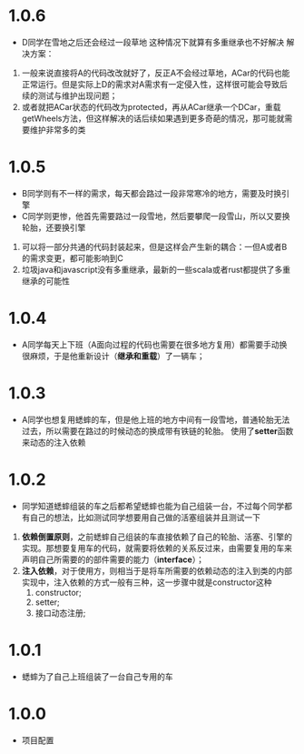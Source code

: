 # 1.0.6
- D同学在雪地之后还会经过一段草地
这种情况下就算有多重继承也不好解决
解决方案：
1. 一般来说直接将A的代码改改就好了，反正A不会经过草地，ACar的代码也能正常运行。但是实际上D的需求对A需求有一定侵入性，这样很可能会导致后续的测试与维护出现问题；
2. 或者就把ACar状态的代码改为protected，再从ACar继承一个DCar，重载getWheels方法，但这样解决的话后续如果遇到更多奇葩的情况，那可能就需要维护非常多的类

# 1.0.5
- B同学则有不一样的需求，每天都会路过一段非常寒冷的地方，需要及时换引擎
- C同学则更惨，他首先需要路过一段雪地，然后要攀爬一段雪山，所以又要换轮胎，还要换引擎
1. 可以将一部分共通的代码封装起来，但是这样会产生新的耦合：一但A或者B的需求变更，都可能影响到C
2. 垃圾java和javascript没有多重继承，最新的一些scala或者rust都提供了多重继承的可能性

# 1.0.4
- A同学每天上下班（A面向过程的代码也需要在很多地方复用）都需要手动换很麻烦，于是他重新设计（**继承和重载**）了一辆车；

# 1.0.3
- A同学也想复用蟋蟀的车，但是他上班的地方中间有一段雪地，普通轮胎无法过去，所以需要在路过的时候动态的换成带有铁链的轮胎。
使用了**setter**函数来动态的注入依赖

# 1.0.2
- 同学知道蟋蟀组装的车之后都希望蟋蟀也能为自己组装一台，不过每个同学都有自己的想法，比如测试同学想要用自己做的活塞组装并且测试一下
1. **依赖倒置原则**，之前蟋蟀自己组装的车直接依赖了自己的轮胎、活塞、引擎的实现。那想要复用车的代码，就需要将依赖的关系反过来，由需要复用的车来声明自己所需要的的部件需要的能力（**interface**）；
2. **注入依赖**，对于使用方，则相当于是将车所需要的依赖动态的注入到类的内部实现中，注入依赖的方式一般有三种，这一步骤中就是constructor这种
    1. constructor;
    2. setter;
    3. 接口动态注册;

# 1.0.1
- 蟋蟀为了自己上班组装了一台自己专用的车

# 1.0.0
- 项目配置
